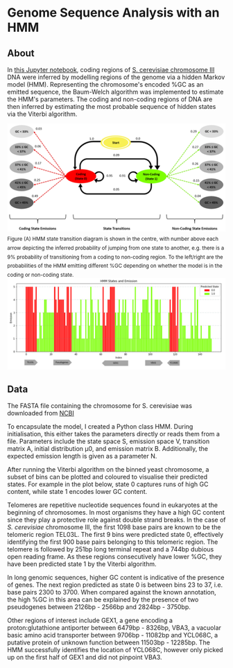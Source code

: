 # Genome Sequence Analysis with an HMM
## About
In <a href="https://github.com/TomMakesThings/Genome-Sequence-Analysis-HMM/blob/main/GSA.ipynb">this Jupyter notebook</a>, coding regions of <a href="https://www.ncbi.nlm.nih.gov/genome/gdv/browser/genome/?id=GCF_000146045.2">S. cerevisiae chromosome III</a> DNA were inferred by modelling regions of the genome via a hidden Markov model (HMM). Representing the chromosome's encoded %GC as an emitted sequence, the Baum-Welch algorithm was implemented to estimate the HMM's parameters. The coding and non-coding regions of DNA are then inferred by estimating the most probable sequence of hidden states via the Viterbi algorithm.

<img src="https://github.com/TomMakesThings/Genome-Sequence-Analysis-HMM/blob/assets/HMM-State-Diagram.png">
<sub>Figure (A) HMM state transition diagram is shown in the centre, with number above each arrow depicting the inferred probability of jumping from one state to another, e.g. there is a 9% probability of transitioning from a coding to non-coding region. To the left/right are the probabilities of the HMM emitting different %GC depending on whether the model is in the coding or non-coding state.</sub>

<img src="https://github.com/TomMakesThings/Genome-Sequence-Analysis-HMM/blob/assets/Annotated-Chromosome-Emission.png">

## Data
The FASTA file containing the chromosome for S. cerevisiae was downloaded from <a href="https://www.ncbi.nlm.nih.gov/genome/gdv/browser/genome/?id=GCF_000146045.2">NCBI</a>

To encapsulate the model, I created a Python class HMM. During initialisation, this either
takes the parameters directly or reads them from a file. Parameters include the state space S,
emission space V, transition matrix A, initial distribution μ0, and emission matrix B. Additionally,
the expected emission length is given as a parameter N.

After running the Viterbi algorithm on the binned yeast chromosome, a subset of bins can be plotted and coloured to visualise their predicted states. For example in the plot below, state 0 captures runs of high GC content, while state 1 encodes lower GC content.

Telomeres are repetitive nucleotide sequences found in eukaryotes at the beginning of chromosomes. In most organisms they have a high GC content since they play a protective role against double strand breaks. In the case of *S. cerevisiae* chromosome III, the first 1098 base pairs are known to be the telomeric region TEL03L. The first 9 bins were predicted state 0, effectively identifying the first 900 base pairs belonging to this telomeric region. The telomere is followed by 251bp long terminal repeat and a 744bp dubious open reading frame. As these regions consecutively have lower \%GC, they have been predicted state 1 by the Viterbi algorithm.

In long genomic sequences, higher GC content is indicative of the presence of genes. The next region predicted as state 0 is between bins 23 to 37, i.e. base pairs 2300 to 3700. When compared against the known annotation, the high \%GC in this area can be explained by the presence of two pseudogenes between 2126bp - 2566bp and 2824bp - 3750bp.

Other regions of interest include GEX1, a gene encoding a proton:glutathione antiporter between 6479bp - 8326bp, VBA3, a vacuolar basic amino acid transporter between 9706bp - 11082bp and YCL068C, a putative protein of unknown function between 11503bp - 12285bp. The HMM successfully identifies the location of YCL068C, however only picked up on the first half of GEX1 and did not pinpoint VBA3.
